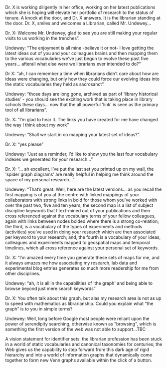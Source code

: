 Dr. X is working diligently in her office, working on her latest publications which she is hoping will elevate her portfolio of research to the status of tenure.  A knock at the door, and Dr. X answers.  It is the librarian standing at the door. Dr. X, smiles and welcomes a Librarian, called Mr. Undewey...

Dr. X: Welcome Mr. Undewey, glad to see you are still making your regular visits to us working in the trenches”.

Undewey: “The enjoyment is all mine -believe it or not- I love getting the latest ideas out of you and your colleagues brains and then mapping them to the various vocabularies we’ve just begun to evolve these past five years... afterall what else were we librarians ever intended to do?”

Dr X: “ah, I can remember a time when librarians didn’t care about how are ideas were changing, but only how they could force our evolving ideas into the static vocabularies they held as sacrosanct”.

Undewey: “those days are long gone, archived as part of ‘library historical studies’ -  you should see the exciting work that is taking place in library schools these days...  now that the all powerful 'link' is seen as the primary tool of all librarians”.

Dr. X: “I’m glad to hear it.  The links you have created for me have changed the way I think about my work”

Undewey: “Shall we start in on mapping your latest set of ideas?”.

Dr. X: “yes please”

Undewey: “Just as a reminder, I’d like to show you the last four vocabulary indexes we generated for your research...”

Dr. X: “... ah excellent, I’ve put the last set you printed up on my wall, the 'spider graph diagrams' are really helpful in helping me think around the space of my personal research...”

Undewey: “That’s great. Well, here are the latest versions... as you recall the first mapping is of you at the centre with linked mappings of your collaborators with strong links in bold for those whom you’ve worked with over the past two,  five and ten years; the second map is a list of subject discipline keywords that I text-mined out of your publications and then cross referenced against the vocabulary terms of your fellow colleagues, again with links between nodes bolded where there is a strong co-relation; the third, is a vocabulary of the types of experiments and methods (activities) you’ve used in doing your research which are then associated per keyword to your research; and, the fourth is a vocabulary of your ideas, colleagues and experiments mapped to geospatial maps and temporal timelines, which all cross reference against your personal set of keywords.

Dr. X: “I’m amazed every time you generate these sets of maps for me, and it always amazes me how associating my research, lab data and experimental blog entries generates so much more readership for me from other disciplines.

Undewey: “ah, it is all in the capabilities of 'the graph' and being able to browse beyond just mere search keywords”

Dr. X: You often talk about this graph, but alas my research area is not as up to speed with mathematics as librarianship.  Could you explain what “the graph” is to you in simple terms?

Undewey: Well, long before Google most people were reliant upon the power of serendipity searching, otherwise known as "browsing", which is something the first version of the web was not able to support...TBC

A vision statement for identifier sets:  the librarian profession has been stuck in a world of static vocabularies and canonical taxonomies for centuries; the Web gives us the capability to step forward from this dark age of rigid hierarchy and into a world of information graphs that dynamically come together to form new Venn graphs available within the click of a button.